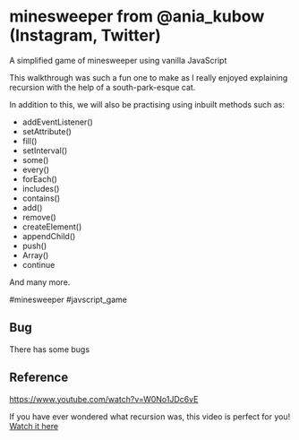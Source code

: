 # minesweeper from @ania_kubow (Instagram, Twitter)

A simplified game of minesweeper using vanilla JavaScript


This walkthrough was such a fun one to make as I really enjoyed explaining recursion with the help of a south-park-esque cat.



In addition to this, we will also be practising using inbuilt methods such as:

- addEventListener()
- setAttribute()
- fill()
- setInterval()
- some()
- every()
- forEach()
- includes()
- contains()
- add()
- remove()
- createElement()
- appendChild()
- push()
- Array()
- continue

And many more.


#minesweeper
#javscript_game

## Bug
There has some bugs

## Reference
https://www.youtube.com/watch?v=W0No1JDc6vE   

If you have ever wondered what recursion was, this video is perfect for you! [Watch it here](https://www.youtube.com/watch?v=rxdGAKRndz8)
